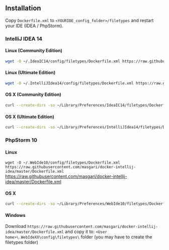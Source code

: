 ## Installation
Copy `Dockerfile.xml` to `<YOURIDE_config_folder>/filetypes` and restart your IDE (IDEA / PhpStorm).

### IntelliJ IDEA 14
#### Linux (Community Edition)
```bash
wget -O ~/.IdeaIC14/config/filetypes/Dockerfile.xml https://raw.githubusercontent.com/masgari/docker-intellij-idea/master/Dockerfile.xml
```

#### Linux (Ultimate Edition)
```bash
wget -O ~/.IntelliJIdea14/config/filetypes/Dockerfile.xml https://raw.githubusercontent.com/masgari/docker-intellij-idea/master/Dockerfile.xml
```

#### OS X (Community Edition)
```bash
curl --create-dirs -so ~/Library/Preferences/IdeaIC14/filetypes/Dockerfile.xml https://raw.githubusercontent.com/masgari/docker-intellij-idea/master/Dockerfile.xml
```

#### OS X (Ultimate Edition)
```bash
curl --create-dirs -so ~/Library/Preferences/IntelliJIdea14/filetypes/Dockerfile.xml https://raw.githubusercontent.com/masgari/docker-intellij-idea/master/Dockerfile.xml
```

### PhpStorm 10
#### Linux
```wget -O ~/.WebIde10/config/filetypes/Dockerfile.xml https://raw.githubusercontent.com/masgari/docker-intellij-idea/master/Dockerfile.xml```
https://raw.githubusercontent.com/masgari/docker-intellij-idea/master/Dockerfile.xml

#### OS X
```bash
curl --create-dirs -so ~/Library/Preferences/WebIde10/filetypes/Dockerfile.xml https://raw.githubusercontent.com/masgari/docker-intellij-idea/master/Dockerfile.xml
```

#### Windows
Download `https://raw.githubusercontent.com/masgari/docker-intellij-idea/master/Dockerfile.xml` and copy it to:
`<User home>\.WebIdeXX\config\filetypes\` folder (you may have to create the filetypes folder)
